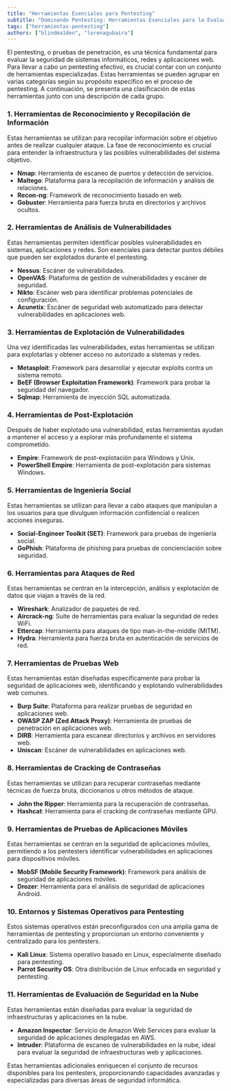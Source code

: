 ```yaml
---
title: "Herramientas Esenciales para Pentesting"
subtitle: "Dominando Pentesting: Herramientas Esenciales para la Evaluación de Seguridad - Explora Recolección de Información, Explotación, Análisis de Vulnerabilidades ¡y Más!"
tags: ["herramientas-pentesting"]
authors: ["blindma1den", "lorenagubaira"]
---
```


El pentesting, o pruebas de penetración, es una técnica fundamental para evaluar la seguridad de sistemas informáticos, redes y aplicaciones web. Para llevar a cabo un pentesting efectivo, es crucial contar con un conjunto de herramientas especializadas. Estas herramientas se pueden agrupar en varias categorías según su propósito específico en el proceso de pentesting. A continuación, se presenta una clasificación de estas herramientas junto con una descripción de cada grupo.

### 1. Herramientas de Reconocimiento y Recopilación de Información

Estas herramientas se utilizan para recopilar información sobre el objetivo antes de realizar cualquier ataque. La fase de reconocimiento es crucial para entender la infraestructura y las posibles vulnerabilidades del sistema objetivo.

- **Nmap**: Herramienta de escaneo de puertos y detección de servicios.
- **Maltego**: Plataforma para la recopilación de información y análisis de relaciones.
- **Recon-ng**: Framework de reconocimiento basado en web.
- **Gobuster**: Herramienta para fuerza bruta en directorios y archivos ocultos.

### 2. Herramientas de Análisis de Vulnerabilidades

Estas herramientas permiten identificar posibles vulnerabilidades en sistemas, aplicaciones y redes. Son esenciales para detectar puntos débiles que pueden ser explotados durante el pentesting.

- **Nessus**: Escáner de vulnerabilidades.
- **OpenVAS**: Plataforma de gestión de vulnerabilidades y escáner de seguridad.
- **Nikto**: Escáner web para identificar problemas potenciales de configuración.
- **Acunetix**: Escáner de seguridad web automatizado para detectar vulnerabilidades en aplicaciones web.

### 3. Herramientas de Explotación de Vulnerabilidades

Una vez identificadas las vulnerabilidades, estas herramientas se utilizan para explotarlas y obtener acceso no autorizado a sistemas y redes.

- **Metasploit**: Framework para desarrollar y ejecutar exploits contra un sistema remoto.
- **BeEF (Browser Exploitation Framework)**: Framework para probar la seguridad del navegador.
- **Sqlmap**: Herramienta de inyección SQL automatizada.

### 4. Herramientas de Post-Explotación

Después de haber explotado una vulnerabilidad, estas herramientas ayudan a mantener el acceso y a explorar más profundamente el sistema comprometido.

- **Empire**: Framework de post-explotación para Windows y Unix.
- **PowerShell Empire**: Herramienta de post-explotación para sistemas Windows.

### 5. Herramientas de Ingeniería Social

Estas herramientas se utilizan para llevar a cabo ataques que manipulan a los usuarios para que divulguen información confidencial o realicen acciones inseguras.

- **Social-Engineer Toolkit (SET)**: Framework para pruebas de ingeniería social.
- **GoPhish**: Plataforma de phishing para pruebas de concienciación sobre seguridad.

### 6. **Herramientas para Ataques de Red**
Estas herramientas se centran en la intercepción, análisis y explotación de datos que viajan a través de la red.

- **Wireshark**: Analizador de paquetes de red.
- **Aircrack-ng**: Suite de herramientas para evaluar la seguridad de redes WiFi.
- **Ettercap**: Herramienta para ataques de tipo man-in-the-middle (MITM).
- **Hydra**: Herramienta para fuerza bruta en autenticación de servicios de red.

### 7. Herramientas de Pruebas Web

Estas herramientas están diseñadas específicamente para probar la seguridad de aplicaciones web, identificando y explotando vulnerabilidades web comunes.

- **Burp Suite**: Plataforma para realizar pruebas de seguridad en aplicaciones web.
- **OWASP ZAP (Zed Attack Proxy)**: Herramienta de pruebas de penetración en aplicaciones web.
- **DIRB**: Herramienta para escanear directorios y archivos en servidores web.
- **Uniscan**: Escáner de vulnerabilidades en aplicaciones web.

### 8. Herramientas de Cracking de Contraseñas

Estas herramientas se utilizan para recuperar contraseñas mediante técnicas de fuerza bruta, diccionarios u otros métodos de ataque.

- **John the Ripper**: Herramienta para la recuperación de contraseñas.
- **Hashcat**: Herramienta para el cracking de contraseñas mediante GPU.

### 9. Herramientas de Pruebas de Aplicaciones Móviles

Estas herramientas se centran en la seguridad de aplicaciones móviles, permitiendo a los pentesters identificar vulnerabilidades en aplicaciones para dispositivos móviles.

- **MobSF (Mobile Security Framework)**: Framework para análisis de seguridad de aplicaciones móviles.
- **Drozer**: Herramienta para el análisis de seguridad de aplicaciones Android.

### 10. Entornos y Sistemas Operativos para Pentesting

Estos sistemas operativos están preconfigurados con una amplia gama de herramientas de pentesting y proporcionan un entorno conveniente y centralizado para los pentesters.

- **Kali Linux**: Sistema operativo basado en Linux, especialmente diseñado para pentesting.
- **Parrot Security OS**: Otra distribución de Linux enfocada en seguridad y pentesting.

### 11. Herramientas de Evaluación de Seguridad en la Nube

Estas herramientas están diseñadas para evaluar la seguridad de infraestructuras y aplicaciones en la nube.

- **Amazon Inspector**: Servicio de Amazon Web Services para evaluar la seguridad de aplicaciones desplegadas en AWS.
- **Intruder**: Plataforma de escaneo de vulnerabilidades en la nube, ideal para evaluar la seguridad de infraestructuras web y aplicaciones.

Estas herramientas adicionales enriquecen el conjunto de recursos disponibles para los pentesters, proporcionando capacidades avanzadas y especializadas para diversas áreas de seguridad informática. 
